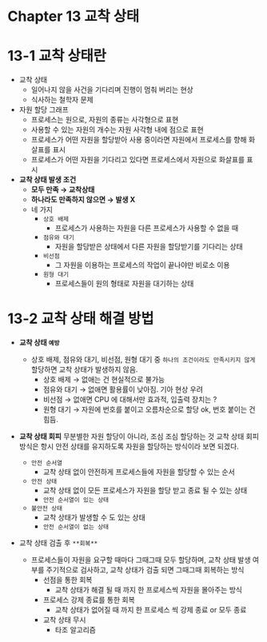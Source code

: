 # Chapter 13 교착 상태

# 13-1 교착 상태란

- 교착 상태
    - 일어나지 않을 사건을 기다리며 진행이 멈춰 버리는 현상
    - 식사하는 철학자 문제
- 자원 할당 그래프
    - 프로세스는 원으로, 자원의 종류는 사각형으로 표현
    - 사용할 수 있는 자원의 개수는 자원 사각형 내에 점으로 표현
    - 프로세스가 어떤 자원을 할당받아 사용 중이라면 자원에서 프로세스를 향해 화살표를 표시
    - 프로세스가 어떤 자원을 기다리고 있다면 프로세스에서 자원으로 화살표를 표시
- **교착 상태 발생 조건**
    - **모두 만족 → 교착상태**
    - **하나라도 만족하지 않으면 → 발생 X**
    - 네 가지
        - `상호 배제`
            - 프로세스가 사용하는 자원을 다른 프로세스가 사용할 수 없을 때
        - `점유와 대기`
            - 자원을 할당받은 상태에서 다른 자원을 할당받기를 기다리는 상태
        - `비선점`
            - 그 자원을 이용하는 프로세스의 작업이 끝나야만 비로소 이용
        - `원형 대기`
            - 프로세스들이 원의 형태로 자원을 대기하는 상태

# 13-2 교착 상태 해결 방법

- **교착 상태 `예방`**
    - 상호 배제, 점유와 대기, 비선점, 원형 대기 중 `하나의 조건이라도 만족시키지 않게` 할당하면 교착 상태가 발생하지 않음.
        - 상호 배제 → 없애는 건 현실적으로 불가능
        - 점유와 대기 → 없애면 활용률이 낮아짐. 기아 현상 우려
        - 비선점 → 없애면 CPU 에 대해서만 효과적, 입출력 장치는 ?
        - 원형 대기 → 자원에 번호를 붙이고 오름차순으로 할당 ok, 번호 붙이는 건 힘듬.
- **교착 상태 회피**
무분별한 자원 할당이 아니라, 조심 조심 할당하는 것
교착 상태 회피 방식은 항시 안전 상태를 유지하도록 자원을 할당하는 방식이라 보면 되겠다.
    - `안전 순서열`
        - 교착 상태 없이 안전하게 프로세스들에 자원을 할당할 수 있는 순서
    - `안전 상태`
        - 교착 상태 없이 모든 프로세스가 자원을 할당 받고 종료 될 수 있는 상태
        - `안전 순서열이 있는 상태`
    - `불안전 상태`
        - 교착 상태가 발생할 수 도 있는 상태
        - `안전 순서열이 없는 상태`
    
- 교착 상태 검출 후 `**회복**`
    - 프로세스들이 자원을 요구할 때마다 그때그때 모두 할당하며, 교착 상태 발생 여부를 주기적으로 검사하고, 교착 상태가 검출 되면 그때그때 회복하는 방식
        - 선점을 통한 회복
            - 교착 상태가 해결 될 때 까지 한 프로세스씩 자원을 몰아주는 방식
        - 프로세스 강제 종료를 통한 회복
            - 교착 상태가 없어질 때 까지 한 프로세스 씩 강제 종료 or 모두 종료
        - 교착 상태 무시
            - 타조 알고리즘